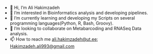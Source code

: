 - 👋 Hi, I’m Ali Hakimzadeh
- 👀 I’m interested in Bioinformatics analysis and developing pipelines.  
- 🌱 I’m currently learning and developing my Scripts on several programming languages(Python, R, Bash, Groovy). 
- 💞️ I’m looking to collaborate on Metabarcoding and RNASeq Data analysis.
- 📫 How to reach me 
ali.hakimzadeh@ut.ee; Hakimzadeh.ali993@gmail.com

<!---
alihkz94/alihkz94 is a ✨ special ✨ repository because its `README.md` (this file) appears on your GitHub profile.
You can click the Preview link to take a look at your changes.
--->
